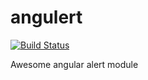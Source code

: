 angulert
========

[![Build Status](https://travis-ci.org/Angular-Twins/angulert.png?branch=master)](https://travis-ci.org/Angular-Twins/angulert)

Awesome angular alert module
